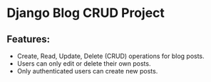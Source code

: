 # Django Blog CRUD Project

## Features:
- Create, Read, Update, Delete (CRUD) operations for blog posts.
- Users can only edit or delete their own posts.
- Only authenticated users can create new posts.
